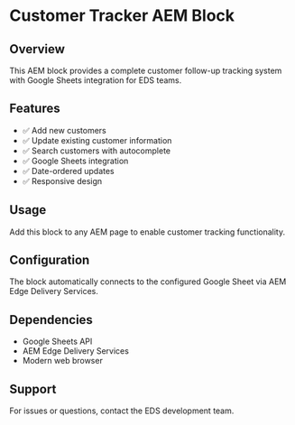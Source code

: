 # Customer Tracker AEM Block

## Overview
This AEM block provides a complete customer follow-up tracking system with Google Sheets integration for EDS teams.

## Features
- ✅ Add new customers
- ✅ Update existing customer information
- ✅ Search customers with autocomplete
- ✅ Google Sheets integration
- ✅ Date-ordered updates
- ✅ Responsive design

## Usage
Add this block to any AEM page to enable customer tracking functionality.

## Configuration
The block automatically connects to the configured Google Sheet via AEM Edge Delivery Services.

## Dependencies
- Google Sheets API
- AEM Edge Delivery Services
- Modern web browser

## Support
For issues or questions, contact the EDS development team.
